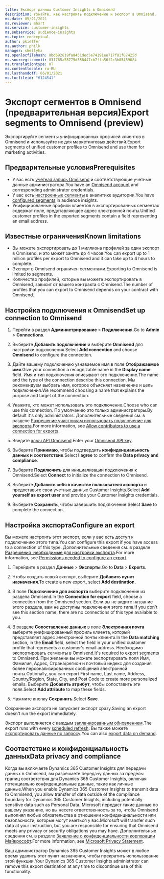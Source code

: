 ```yaml
---
title: Экспорт данных Customer Insights в Omnisend
description: Узнайте, как настроить подключение и экспорт в Omnisend.
ms.date: 05/21/2021
ms.reviewer: mhart
ms.service: customer-insights
ms.subservice: audience-insights
ms.topic: conceptual
author: pkieffer
ms.author: philk
manager: shellyha
ms.openlocfilehash: 8bd692819fa8451ded5e74191ee717f81f87425d
ms.sourcegitcommit: 831765a55775d358447cb7ffa56f2c3b85459084
ms.translationtype: HT
ms.contentlocale: ru-RU
ms.lasthandoff: 06/01/2021
ms.locfileid: "6124541"
---
```

# <a name="export-segments-to-omnisend-preview"></a><span data-ttu-id="7f531-103">Экспорт сегментов в Omnisend (предварительная версия)</span><span class="sxs-lookup"><span data-stu-id="7f531-103">Export segments to Omnisend (preview)</span></span>

<span data-ttu-id="7f531-104">Экспортируйте сегменты унифицированных профилей клиентов в Omnisend и используйте их для маркетинговых действий.</span><span class="sxs-lookup"><span data-stu-id="7f531-104">Export segments of unified customer profiles to Omnisend and use them for marketing activities.</span></span>

## <a name="prerequisites"></a><span data-ttu-id="7f531-105">Предварительные условия</span><span class="sxs-lookup"><span data-stu-id="7f531-105">Prerequisites</span></span>

-   <span data-ttu-id="7f531-106">У вас есть [учетная запись Omnisend](https://www.omnisend.com/) и соответствующие учетные данные администратора.</span><span class="sxs-lookup"><span data-stu-id="7f531-106">You have an [Omnisend account](https://www.omnisend.com/) and corresponding administrator credentials.</span></span>
-   <span data-ttu-id="7f531-107">У вас есть [настроенные сегменты](segments.md) в аналитике аудитории.</span><span class="sxs-lookup"><span data-stu-id="7f531-107">You have [configured segments](segments.md) in audience insights.</span></span>
-   <span data-ttu-id="7f531-108">Унифицированные профили клиентов в экспортированных сегментах содержат поле, представляющее адрес электронной почты.</span><span class="sxs-lookup"><span data-stu-id="7f531-108">Unified customer profiles in the exported segments contain a field representing an email address.</span></span>

## <a name="known-limitations"></a><span data-ttu-id="7f531-109">Известные ограничения</span><span class="sxs-lookup"><span data-stu-id="7f531-109">Known limitations</span></span>

- <span data-ttu-id="7f531-110">Вы можете экспортировать до 1 миллиона профилей за один экспорт в Omnisend, и это может занять до 4 часов.</span><span class="sxs-lookup"><span data-stu-id="7f531-110">You can export up to 1 million profiles per export to Omnisend and it can take up to 4 hours to complete.</span></span>
- <span data-ttu-id="7f531-111">Экспорт в Omnisend ограничен сегментами.</span><span class="sxs-lookup"><span data-stu-id="7f531-111">Exporting to Omnisend is limited to segments.</span></span>
- <span data-ttu-id="7f531-112">Количество профилей, которые вы можете экспортировать в Omnisend, зависит от вашего контракта с Omnisend.</span><span class="sxs-lookup"><span data-stu-id="7f531-112">The number of profiles that you can export to Omnisend depends on your contract with Omnisend.</span></span>

## <a name="set-up-connection-to-omnisend"></a><span data-ttu-id="7f531-113">Настройка подключения к Omnisend</span><span class="sxs-lookup"><span data-stu-id="7f531-113">Set up connection to Omnisend</span></span>

1. <span data-ttu-id="7f531-114">Перейти в раздел **Администрирование** > **Подключения**.</span><span class="sxs-lookup"><span data-stu-id="7f531-114">Go to **Admin** > **Connections**.</span></span>

1. <span data-ttu-id="7f531-115">Выберите **Добавить подключение** и выберите **Omnisend** для настройки подключения.</span><span class="sxs-lookup"><span data-stu-id="7f531-115">Select **Add connection** and choose **Omnisend** to configure the connection.</span></span>

1. <span data-ttu-id="7f531-116">Дайте вашему подключению узнаваемое имя в поле **Отображаемое имя**.</span><span class="sxs-lookup"><span data-stu-id="7f531-116">Give your connection a recognizable name in the **Display name** field.</span></span> <span data-ttu-id="7f531-117">Имя и тип подключения описывают это подключение.</span><span class="sxs-lookup"><span data-stu-id="7f531-117">The name and the type of the connection describe this connection.</span></span> <span data-ttu-id="7f531-118">Мы рекомендуем выбрать имя, которое объясняет назначение и цель подключения.</span><span class="sxs-lookup"><span data-stu-id="7f531-118">We recommend choosing a name that explains the purpose and target of the connection.</span></span>

1. <span data-ttu-id="7f531-119">Укажите, кто может использовать это подключение.</span><span class="sxs-lookup"><span data-stu-id="7f531-119">Choose who can use this connection.</span></span> <span data-ttu-id="7f531-120">По умолчанию это только администраторы.</span><span class="sxs-lookup"><span data-stu-id="7f531-120">By default it's only administrators.</span></span> <span data-ttu-id="7f531-121">Дополнительные сведения см. в разделе [Разрешение участникам использовать подключение для экспорта](connections.md#allow-contributors-to-use-a-connection-for-exports).</span><span class="sxs-lookup"><span data-stu-id="7f531-121">For more information, see [Allow contributors to use a connection for exports](connections.md#allow-contributors-to-use-a-connection-for-exports).</span></span>

1. <span data-ttu-id="7f531-122">Введите [ключ API Omnisend](https://support.omnisend.com/en/articles/1061890-generating-api-key).</span><span class="sxs-lookup"><span data-stu-id="7f531-122">Enter your [Omnisend API key](https://support.omnisend.com/en/articles/1061890-generating-api-key).</span></span>

1. <span data-ttu-id="7f531-123">Выберите **Принимаю**, чтобы подтвердить **конфиденциальность данных и соответствие**.</span><span class="sxs-lookup"><span data-stu-id="7f531-123">Select **I agree** to confirm the **Data privacy and compliance**.</span></span>

1. <span data-ttu-id="7f531-124">Выберите **Подключить** для инициализации подключения к Omnisend.</span><span class="sxs-lookup"><span data-stu-id="7f531-124">Select **Connect** to initialize the connection to Omnisend.</span></span>

1. <span data-ttu-id="7f531-125">Выберите **Добавить себя в качестве пользователя экспорта** и предоставьте свои учетные данные Customer Insights.</span><span class="sxs-lookup"><span data-stu-id="7f531-125">Select **Add yourself as export user** and provide your Customer Insights credentials.</span></span>

1. <span data-ttu-id="7f531-126">Выберите **Сохранить**, чтобы завершить подключение.</span><span class="sxs-lookup"><span data-stu-id="7f531-126">Select **Save** to complete the connection.</span></span>

## <a name="configure-an-export"></a><span data-ttu-id="7f531-127">Настройка экспорта</span><span class="sxs-lookup"><span data-stu-id="7f531-127">Configure an export</span></span>

<span data-ttu-id="7f531-128">Вы можете настроить этот экспорт, если у вас есть доступ к подключению этого типа.</span><span class="sxs-lookup"><span data-stu-id="7f531-128">You can configure this export if you have access to a connection of this type.</span></span> <span data-ttu-id="7f531-129">Дополнительные сведения см. в разделе [Разрешения, необходимые для настройки экспорта](export-destinations.md#set-up-a-new-export).</span><span class="sxs-lookup"><span data-stu-id="7f531-129">For more information, see [Permissions needed to configure an export](export-destinations.md#set-up-a-new-export).</span></span>

1. <span data-ttu-id="7f531-130">Перейдите в раздел **Данные** > **Экспорты**.</span><span class="sxs-lookup"><span data-stu-id="7f531-130">Go to **Data** > **Exports**.</span></span>

1. <span data-ttu-id="7f531-131">Чтобы создать новый экспорт, выберите **Добавить пункт назначения**.</span><span class="sxs-lookup"><span data-stu-id="7f531-131">To create a new export, select **Add destination**.</span></span>

1. <span data-ttu-id="7f531-132">В поле **Подключение для экспорта** выберите подключение из раздела Omnisend.</span><span class="sxs-lookup"><span data-stu-id="7f531-132">In the **Connection for export** field, choose a connection from the Omnisend section.</span></span> <span data-ttu-id="7f531-133">Если вы не видите название этого раздела, вам не доступны подключения этого типа.</span><span class="sxs-lookup"><span data-stu-id="7f531-133">If you don't see this section name, there are no connections of this type available to you.</span></span>

1. <span data-ttu-id="7f531-134">В разделе **Сопоставление данных** в поле **Электронная почта** выберите унифицированный профиль клиента, который представляет адрес электронной почты клиента.</span><span class="sxs-lookup"><span data-stu-id="7f531-134">In the **Data matching** section, in the **Email** field, select the field in your unified customer profile that represents a customer's email address.</span></span> <span data-ttu-id="7f531-135">Необходимо экспортировать сегменты в Omnisend.</span><span class="sxs-lookup"><span data-stu-id="7f531-135">It's required to export segments to Omnisend.</span></span> <span data-ttu-id="7f531-136">При желании вы можете экспортировать поля Имя, Фамилия, Адрес, Страна/регион и почтовый индекс для создания более персонализированных сообщений электронной почты.</span><span class="sxs-lookup"><span data-stu-id="7f531-136">Optionally, you can export First name, Last name, Address, Country/Region, State, City, and Post Code to create more personalized emails.</span></span> <span data-ttu-id="7f531-137">Выберите **Добавить атрибут**, чтобы сопоставить эти поля.</span><span class="sxs-lookup"><span data-stu-id="7f531-137">Select **Add attribute** to map these fields.</span></span>

1. <span data-ttu-id="7f531-138">Нажмите кнопку **Сохранить**.</span><span class="sxs-lookup"><span data-stu-id="7f531-138">Select **Save**.</span></span>

<span data-ttu-id="7f531-139">Сохранение экспорта не запускает экспорт сразу.</span><span class="sxs-lookup"><span data-stu-id="7f531-139">Saving an export doesn't run the export immediately.</span></span>

<span data-ttu-id="7f531-140">Экспорт выполняется с каждым [запланированным обновлением](system.md#schedule-tab).</span><span class="sxs-lookup"><span data-stu-id="7f531-140">The export runs with every [scheduled refresh](system.md#schedule-tab).</span></span> <span data-ttu-id="7f531-141">Вы также можете [экспортировать данные по запросу](export-destinations.md#run-exports-on-demand).</span><span class="sxs-lookup"><span data-stu-id="7f531-141">You can also [export data on demand](export-destinations.md#run-exports-on-demand).</span></span> 


## <a name="data-privacy-and-compliance"></a><span data-ttu-id="7f531-142">Соответствие и конфиденциальность данных</span><span class="sxs-lookup"><span data-stu-id="7f531-142">Data privacy and compliance</span></span>

<span data-ttu-id="7f531-143">Когда вы включаете Dynamics 365 Customer Insights для передачи данных в Omnisend, вы разрешаете передачу данных за пределы границ соответствия для Dynamics 365 Customer Insights, включая потенциально конфиденциальные данные, такие как личные данные.</span><span class="sxs-lookup"><span data-stu-id="7f531-143">When you enable Dynamics 365 Customer Insights to transmit data to Ommisend, you allow transfer of data outside of the compliance boundary for Dynamics 365 Customer Insights, including potentially sensitive data such as Personal Data.</span></span> <span data-ttu-id="7f531-144">Microsoft передаст такие данные по вашему указанию, но вы несете ответственность за то, чтобы Omnisend выполнял любые обязательства в отношении конфиденциальности или безопасности, которые могут иметься у вас.</span><span class="sxs-lookup"><span data-stu-id="7f531-144">Microsoft will transfer such data at your instruction, but you are responsible for ensuring that Omnisend meets any privacy or security obligations you may have.</span></span> <span data-ttu-id="7f531-145">Дополнительные сведения см. в разделе [Заявление о конфиденциальности корпорации Майкрософт](https://go.microsoft.com/fwlink/?linkid=396732).</span><span class="sxs-lookup"><span data-stu-id="7f531-145">For more information, see [Microsoft Privacy Statement](https://go.microsoft.com/fwlink/?linkid=396732).</span></span>

<span data-ttu-id="7f531-146">Ваш администратор Dynamics 365 Customer Insights может в любое время удалить этот пункт назначения, чтобы прекратить использование этой функции.</span><span class="sxs-lookup"><span data-stu-id="7f531-146">Your Dynamics 365 Customer Insights administrator can remove this export destination at any time to discontinue use of this functionality.</span></span>

